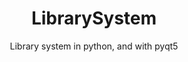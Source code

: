 <h1 align="center">LibrarySystem</h1>

<p align="center">Library system in python, and with pyqt5</p>
